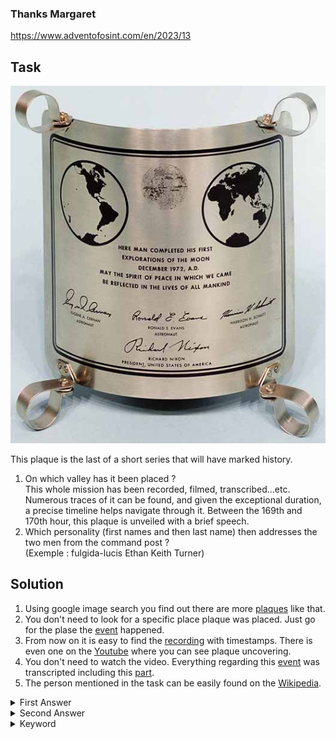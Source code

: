 ### Thanks Margaret

https://www.adventofosint.com/en/2023/13

## Task

![Plaque](assets/photo13.jpg)  

This plaque is the last of a short series that will have marked history.  
1. On which valley has it been placed ?  
This whole mission has been recorded, filmed, transcribed...etc. Numerous traces of it can be found, and given the exceptional duration, a precise timeline helps navigate through it. Between the 169th and 170th hour, this plaque is unveiled with a brief speech.  
2. Which personality (first names and then last name) then addresses the two men from the command post ?  
(Exemple : fulgida-lucis Ethan Keith Turner)  

## Solution

1. Using google image search you find out there are more [plaques](https://en.wikipedia.org/wiki/Lunar_plaque) like that.  
2. You don't need to look for a specific place plaque was placed. Just go for the plase the [event](https://en.wikipedia.org/wiki/Apollo_17) happened.  
3. From now on it is easy to find the [recording](https://apolloinrealtime.org/) with timestamps. There is even one on the [Youtube](https://youtu.be/RWoMW9thdqc?si=0Phu49TZMbWgSfbh&t=25646) where you can see plaque uncovering.  
4. You don't need to watch the video. Everything regarding this [event](https://www.nasa.gov/history/alsj/a17/a17trans.html) was transcripted including this [part](https://www.nasa.gov/wp-content/uploads/static/history/alsj/a17/AS17_LM.PDF).  
5. The person mentioned in the task can be easily found on the [Wikipedia](https://en.wikipedia.org/wiki/James_C._Fletcher).  


<details><summary>First Answer</summary>taurus-littrow</details>  

<details><summary>Second Answer</summary>James Chipman Fletcher</details>  

<details><summary>Keyword</summary>Café ou thé</details>